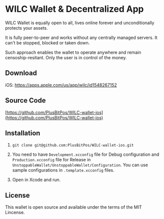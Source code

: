 # WILC Wallet & Decentralized App

WILC Wallet is equally open to all, lives online forever and unconditionally protects your assets.

It is fully peer-to-peer and works without any centrally managed servers. It can't be stopped, blocked or taken down.

Such approach enables the wallet to operate anywhere and remain censoship-resitant. Only the user is in control of the money.


## Download

iOS: https://apps.apple.com/us/app/wilc/id1548267152


## Source Code

[https://github.com/PlusBitPos/WILC-wallet-ios](https://github.com/PlusBitPos/WILC-wallet-ios)


## Installation

1. `git clone git@github.com:PlusBitPos/WILC-wallet-ios.git`

2. You need to have `Development.xcconfig` file for Debug configuration and `Production.xcconfig` file for Release in `UnstoppableWallet/UnstoppableWallet/Configuration`.
You can use sample configurations in `.template.xcconfig` files.

3. Open in Xcode and run.
 

## License

This wallet is open source and available under the terms of the MIT Lincense.

